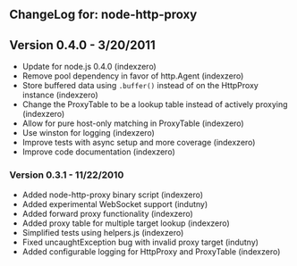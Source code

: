 ## ChangeLog for: node-http-proxy

## Version 0.4.0 - 3/20/2011
- Update for node.js 0.4.0                                                    (indexzero)
- Remove pool dependency in favor of http.Agent                               (indexzero)
- Store buffered data using `.buffer()` instead of on the HttpProxy instance  (indexzero)
- Change the ProxyTable to be a lookup table instead of actively proxying     (indexzero)
- Allow for pure host-only matching in ProxyTable                             (indexzero)
- Use winston for logging                                                     (indexzero)
- Improve tests with async setup and more coverage                            (indexzero)
- Improve code documentation                                                  (indexzero)

### Version 0.3.1 - 11/22/2010
- Added node-http-proxy binary script                      (indexzero)
- Added experimental WebSocket support                     (indutny)
- Added forward proxy functionality                        (indexzero)
- Added proxy table for multiple target lookup             (indexzero)
- Simplified tests using helpers.js                        (indexzero)
- Fixed uncaughtException bug with invalid proxy target    (indutny)
- Added configurable logging for HttpProxy and ProxyTable  (indexzero) 